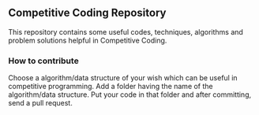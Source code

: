 ## Competitive Coding Repository 
This repository contains some useful codes, techniques, algorithms and problem solutions helpful in Competitive Coding.
### How to contribute
Choose a algorithm/data structure of your wish which can be useful in competitive programming. Add a folder having the name of the algorithm/data structure. Put your code in that folder and after committing, send a pull request.
